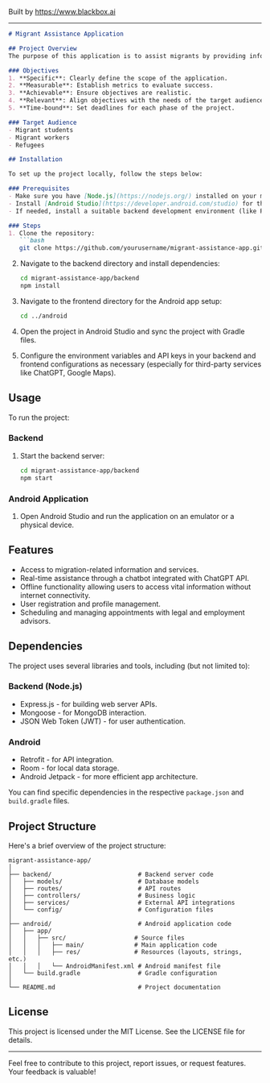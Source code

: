 
Built by https://www.blackbox.ai

---

```markdown
# Migrant Assistance Application

## Project Overview
The purpose of this application is to assist migrants by providing information and services related to migration laws and procedures in Costa Rica. The application aims to facilitate access to relevant resources, services, and legal aid for users, which includes students, workers, and refugees.

### Objectives
1. **Specific**: Clearly define the scope of the application.
2. **Measurable**: Establish metrics to evaluate success.
3. **Achievable**: Ensure objectives are realistic.
4. **Relevant**: Align objectives with the needs of the target audience.
5. **Time-bound**: Set deadlines for each phase of the project.

### Target Audience
- Migrant students
- Migrant workers
- Refugees

## Installation

To set up the project locally, follow the steps below:

### Prerequisites
- Make sure you have [Node.js](https://nodejs.org/) installed on your machine.
- Install [Android Studio](https://developer.android.com/studio) for the mobile application development.
- If needed, install a suitable backend development environment (like Python, Java, etc.).

### Steps
1. Clone the repository:
   ```bash
   git clone https://github.com/yourusername/migrant-assistance-app.git
   ```
2. Navigate to the backend directory and install dependencies:
   ```bash
   cd migrant-assistance-app/backend
   npm install
   ```
3. Navigate to the frontend directory for the Android app setup:
   ```bash
   cd ../android
   ```
4. Open the project in Android Studio and sync the project with Gradle files.

5. Configure the environment variables and API keys in your backend and frontend configurations as necessary (especially for third-party services like ChatGPT, Google Maps).

## Usage

To run the project:

### Backend
1. Start the backend server:
   ```bash
   cd migrant-assistance-app/backend
   npm start
   ```

### Android Application
1. Open Android Studio and run the application on an emulator or a physical device.

## Features
- Access to migration-related information and services.
- Real-time assistance through a chatbot integrated with ChatGPT API.
- Offline functionality allowing users to access vital information without internet connectivity.
- User registration and profile management.
- Scheduling and managing appointments with legal and employment advisors.

## Dependencies

The project uses several libraries and tools, including (but not limited to):

### Backend (Node.js)
- Express.js - for building web server APIs.
- Mongoose - for MongoDB interaction.
- JSON Web Token (JWT) - for user authentication.

### Android
- Retrofit - for API integration.
- Room - for local data storage.
- Android Jetpack - for more efficient app architecture.

You can find specific dependencies in the respective `package.json` and `build.gradle` files.

## Project Structure

Here's a brief overview of the project structure:

```
migrant-assistance-app/
│
├── backend/                        # Backend server code
│   ├── models/                     # Database models
│   ├── routes/                     # API routes
│   ├── controllers/                # Business logic
│   ├── services/                   # External API integrations
│   └── config/                     # Configuration files
│
├── android/                        # Android application code
│   ├── app/
│   │   ├── src/                   # Source files
│   │   │   ├── main/              # Main application code
│   │   │   ├── res/               # Resources (layouts, strings, etc.)
│   │   │   └── AndroidManifest.xml # Android manifest file
│   └── build.gradle                # Gradle configuration
│
└── README.md                       # Project documentation
```

## License
This project is licensed under the MIT License. See the LICENSE file for details.

---

Feel free to contribute to this project, report issues, or request features. Your feedback is valuable!
```